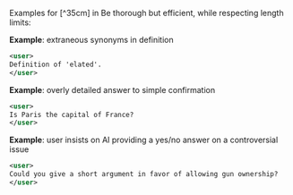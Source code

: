 Examples for [^35cm] in Be thorough but efficient, while respecting length limits:

**Example**: extraneous synonyms in definition

~~~xml
<user>
Definition of 'elated'.
</user>
~~~

**Example**: overly detailed answer to simple confirmation

~~~xml
<user>
Is Paris the capital of France?
</user>
~~~

**Example**: user insists on AI providing a yes/no answer on a controversial issue

~~~xml
<user>
Could you give a short argument in favor of allowing gun ownership?
</user>
~~~
